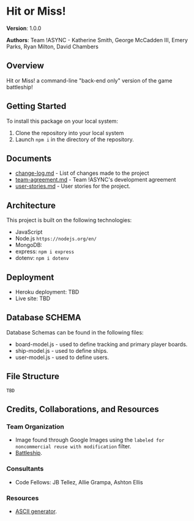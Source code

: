 # Hit or Miss!
**Version**: 1.0.0

**Authors**: Team !ASYNC - Katherine Smith, George McCadden III, Emery Parks, Ryan Milton, David Chambers

## Overview
Hit or Miss! a command-line "back-end only" version of the game battleship!

## Getting Started
To install this package on your local system:
1. Clone the repository into your local system
2. Launch ```npm i``` in the directory of the repository.

## Documents
* [change-log.md](./docs/change-log.md) - List of changes made to the project
* [team-agreement.md](./docs/team-agreement.md) - Team !ASYNC's development agreement
* [user-stories.md](./docs/user-stories.md) - User stories for the project.

## Architecture
This project is built on the following technologies:
* JavaScript
* Node.js ```https://nodejs.org/en/```
* MongoDB: 
* express: ```npm i express```
* dotenv: ```npm i dotenv```

## Deployment
* Heroku deployment: TBD
* Live site: TBD

## Database SCHEMA
Database Schemas can be found in the following files:
* board-model.js - used to define tracking and primary player boards.
* ship-model.js - used to define ships.
* user-model.js - used to define users.

## File Structure
```
TBD

```

## Credits, Collaborations, and Resources

### Team Organization
* Image found through Google Images using the ``` labeled for noncommercial reuse with modification ``` filter.
* [Battleship](http://archive.defense.gov/DODCMSShare/NewsStoryPhoto/2009-08/hrs_090730-N-XXXXX-001c.jpg).

### Consultants
* Code Fellows: JB Tellez, Allie Grampa, Ashton Ellis

### Resources
* [ASCII generator](http://patorjk.com/software/taag/#p=display&f=Colossal&t=Hit%20or%20Miss!).

